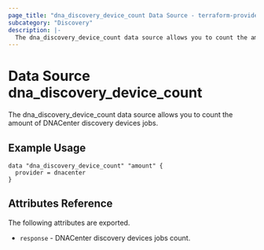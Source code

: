 ```yaml
---
page_title: "dna_discovery_device_count Data Source - terraform-provider-dnacenter"
subcategory: "Discovery"
description: |-
  The dna_discovery_device_count data source allows you to count the amount of DNACenter discovery devices jobs.
---
```


# Data Source dna_discovery_device_count

The dna_discovery_device_count data source allows you to count the amount of DNACenter discovery devices jobs.

## Example Usage

```hcl
data "dna_discovery_device_count" "amount" {
  provider = dnacenter
}
```

## Attributes Reference

The following attributes are exported.

- `response` - DNACenter discovery devices jobs count.
